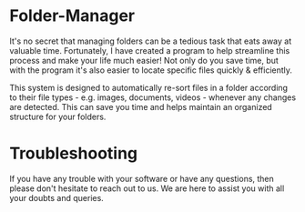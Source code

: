 # Folder-Manager
It's no secret that managing folders can be a tedious task that eats away at valuable time. Fortunately, I have created a program to help streamline this process and make your life much easier! Not only do you save time, but with the program it's also easier to locate specific files quickly & efficiently.

This system is designed to automatically re-sort files in a folder according to their file types - e.g. images, documents, videos - whenever any changes are detected. This can save you time and helps maintain an organized structure for your folders.

# Troubleshooting
If you have any trouble with your software or have any questions, then please don't hesitate to reach out to us. We are here to assist you with all your doubts and queries.
